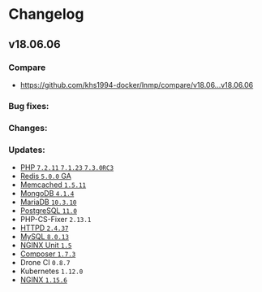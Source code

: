 # Changelog

## v18.06.06

### Compare

* https://github.com/khs1994-docker/lnmp/compare/v18.06...v18.06.06

### Bug fixes:

### Changes:

### Updates:

* [PHP `7.2.11` `7.1.23` `7.3.0RC3`](http://www.php.net/ChangeLog-7.php#7.2.11)
* [Redis `5.0.0` GA](https://raw.githubusercontent.com/antirez/redis/5.0/00-RELEASENOTES)
* [Memcached `1.5.11`](https://github.com/memcached/memcached/wiki/ReleaseNotes1511)
* [MongoDB `4.1.4`]()
* [MariaDB `10.3.10`](https://mariadb.com/kb/en/library/mariadb-10310-release-notes/)
* [PostgreSQL `11.0`](https://www.postgresql.org/docs/11/static/release-11.html)
* PHP-CS-Fixer `2.13.1`
* [HTTPD `2.4.37`](https://www.apache.org/dist/httpd/CHANGES_2.4.37)
* [MySQL `8.0.13`](https://dev.mysql.com/doc/relnotes/mysql/8.0/en/news-8-0-13.html)
* [NGINX Unit `1.5`](https://unit.nginx.org/CHANGES.txt)
* [Composer `1.7.3`](https://github.com/composer/composer/releases/tag/1.7.3)
* Drone CI `0.8.7`
* Kubernetes `1.12.0`
* [NGINX `1.15.6`](https://nginx.org/en/CHANGES)
